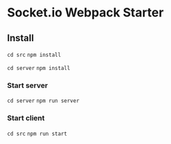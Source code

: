 # Socket.io Webpack Starter

## Install
``cd src``
``npm install``

``cd server``
``npm install``

### Start server
``cd server``
``npm run server``

### Start client
``cd src``
``npm run start``